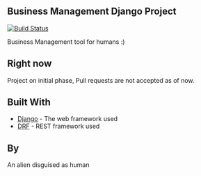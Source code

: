 ## Business Management Django Project

[![Build Status](https://travis-ci.org/hchockarprasad/bmdjango.svg?branch=master)](https://travis-ci.org/hchockarprasad/bmdjango)

Business Management tool for humans :)

## Right now

Project on initial phase, Pull requests are not accepted as of now.

## Built With

* [Django](https://www.djangoproject.com/) - The web framework used
* [DRF](http://www.django-rest-framework.org/) - REST framework used



## By

An alien disguised as human

